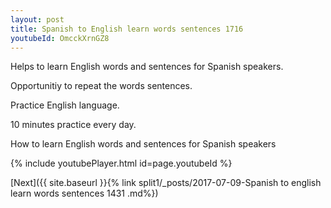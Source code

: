 ```yaml
---
layout: post
title: Spanish to English learn words sentences 1716 
youtubeId: OmcckXrnGZ8
---
```

 
 
Helps to learn English words and sentences for Spanish speakers.

Opportunitiy to repeat the words sentences. 

Practice English language. 
 
10 minutes practice every day. 
 
How to learn English words and sentences for Spanish speakers 
 
{% include youtubePlayer.html id=page.youtubeId %}
 
 
[Next]({{ site.baseurl }}{% link  split1/_posts/2017-07-09-Spanish to english learn words sentences 1431 .md%})
 
